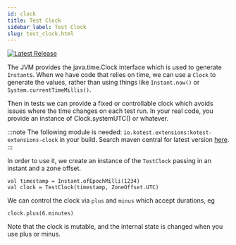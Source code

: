 ```yaml
---
id: clock
title: Test Clock
sidebar_label: Test Clock
slug: test_clock.html
---
```


[![Latest Release](https://img.shields.io/maven-central/v/io.kotest.extensions/kotest-extensions-clock)](https://search.maven.org/artifact/io.kotest.extensions/kotest-extensions-clock)

The JVM provides the java.time.Clock interface which is used to generate `Instant`s. When we have code that relies on time,
we can use a `Clock` to generate the values, rather than using things like `Instant.now()` or `System.currentTimeMillis()`.

Then in tests we can provide a fixed or controllable clock which avoids issues where the time changes on each test run.
In your real code, you provide an instance of Clock.systemUTC() or whatever.

:::note
The following module is needed: `io.kotest.extensions:kotest-extensions-clock` in your build. Search maven central for latest version [here](https://search.maven.org/search?q=kotest-extensions-clock).
:::

In order to use it, we create an instance of the `TestClock` passing in an instant and a zone offset.

```
val timestamp = Instant.ofEpochMilli(1234)
val clock = TestClock(timestamp, ZoneOffset.UTC)
```

We can control the clock via `plus` and `minus` which accept durations, eg


```
clock.plus(6.minutes)
```

Note that the clock is mutable, and the internal state is changed when you use plus or minus.
